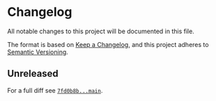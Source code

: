 # Changelog

All notable changes to this project will be documented in this file.

The format is based on [Keep a Changelog](https://keepachangelog.com/en/1.0.0/), and this project adheres to [Semantic Versioning](https://semver.org/spec/v2.0.0.html).

## Unreleased

For a full diff see [`7fd0b8b...main`][7fd0b8b...main].

[7fd0b8b...main]: https://github.com/ergebnis/factory-bot-example/compare/7fd0b8b...main
